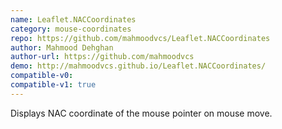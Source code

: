 ```yaml
---
name: Leaflet.NACCoordinates
category: mouse-coordinates
repo: https://github.com/mahmoodvcs/Leaflet.NACCoordinates
author: Mahmood Dehghan
author-url: https://github.com/mahmoodvcs
demo: http://mahmoodvcs.github.io/Leaflet.NACCoordinates/
compatible-v0:
compatible-v1: true
---
```


Displays NAC coordinate of the mouse pointer on mouse move.
